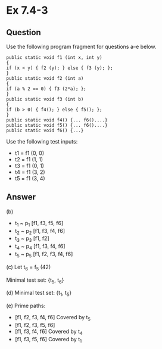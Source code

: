 # Ex 7.4-3

## Question

Use the following program fragment for questions a–e below.
```
public static void f1 (int x, int y)
{
if (x < y) { f2 (y); } else { f3 (y); };
}
public static void f2 (int a)
{
if (a % 2 == 0) { f3 (2*a); };
}
public static void f3 (int b)
{
if (b > 0) { f4(); } else { f5(); };
}
public static void f4() {... f6()....}
public static void f5() {... f6()....}
public static void f6() {...}
```
Use the following test inputs:
- t1 = f1 (0, 0)
- t2 = f1 (1, 1)
- t3 = f1 (0, 1)
- t4 = f1 (3, 2)
- t5 = f1 (3, 4)

## Answer

(b)
- t<sub>1</sub> ~ p<sub>1</sub> [f1, f3, f5, f6]
- t<sub>2</sub> ~ p<sub>2</sub> [f1, f3, f4, f6]
- t<sub>3</sub> ~ p<sub>3</sub> [f1, f2]
- t<sub>4</sub> ~ p<sub>4</sub> [f1, f3, f4, f6]
- t<sub>5</sub> ~ p<sub>5</sub> [f1, f2, f3, f4, f6]

(c) Let t<sub>6</sub> = f<sub>5</sub> (42)

Minimal test set: {t<sub>5</sub>, t<sub>6</sub>}

(d) Minimal test set: {t<sub>1</sub>, t<sub>5</sub>}

(e) Prime paths:
- [f1, f2, f3, f4, f6] Covered by t<sub>5</sub>
- [f1, f2, f3, f5, f6]
- [f1, f3, f4, f6] Covered by t<sub>4</sub>
- [f1, f3, f5, f6] Covered by t<sub>1</sub>